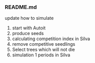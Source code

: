 ### README.md

update how to simulate 

1. start with Autoit
2. produce seeds
3. calculating competition index in Silva
4. remove competitive seedlings
5. Select trees which will not die
6. simulation 1 periods in Silva

